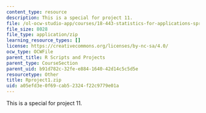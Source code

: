 ```yaml
---
content_type: resource
description: This is a special for project 11.
file: /ol-ocw-studio-app/courses/18-443-statistics-for-applications-spring-2015/a05efd3e0f69cab52324f22c9779e01a_Rproject1.zip
file_size: 8028
file_type: application/zip
learning_resource_types: []
license: https://creativecommons.org/licenses/by-nc-sa/4.0/
ocw_type: OCWFile
parent_title: R Scripts and Projects
parent_type: CourseSection
parent_uid: b91d782c-32fe-e884-1640-42d14c5c5d5e
resourcetype: Other
title: Rproject1.zip
uid: a05efd3e-0f69-cab5-2324-f22c9779e01a
---
```

This is a special for project 11.